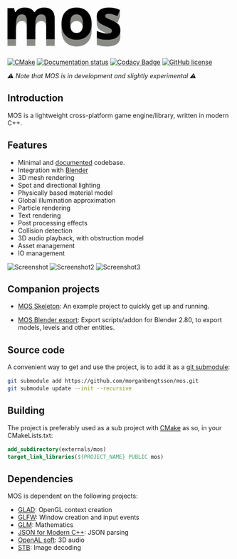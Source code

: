# ![Logo](doc/logo.svg)

[![CMake](https://github.com/morganbengtsson/mos/actions/workflows/cmake.yml/badge.svg)](https://github.com/morganbengtsson/mos/actions/workflows/cmake.yml)
[![Documentation status](https://readthedocs.org/projects/mos/badge/?version=latest)](http://mos.readthedocs.io/en/latest/)
[![Codacy Badge](https://app.codacy.com/project/badge/Grade/8cc4402c3b4b46d08f019b68c445a5e2)](https://www.codacy.com/gh/morganbengtsson/mos/dashboard?utm_source=github.com&amp;utm_medium=referral&amp;utm_content=morganbengtsson/mos&amp;utm_campaign=Badge_Grade)
[![GitHub license](https://img.shields.io/github/license/morganbengtsson/mos.svg)](https://github.com/morganbengtsson/mos/blob/master/LICENCE.rst)

*:warning: Note that MOS is in development and slightly experimental :warning:*

## Introduction

MOS is a lightweight cross-platform game engine/library, written in modern C++.

## Features

-   Minimal and [documented](http://mos.readthedocs.io/en/latest/) codebase.
-   Integration with [Blender](https://github.com/morganbengtsson/mos-blender)
-   3D mesh rendering
-   Spot and directional lighting
-   Physically based material model
-   Global illumination approximation
-   Particle rendering
-   Text rendering
-   Post processing effects
-   Collision detection
-   3D audio playback, with obstruction model
-   Asset management
-   IO management

![Screenshot](https://raw.githubusercontent.com/morganbengtsson/mos-skeleton/master/screenshot.jpg)
![Screenshot2](doc/screenshot.jpg)
![Screenshot3](doc/screenshot2.jpg)

## Companion projects

-   [MOS Skeleton](https://github.com/morganbengtsson/mos-skeleton): An example project to quickly get up and running.

-   [MOS Blender export](https://github.com/morganbengtsson/mos-blender-export): Export scripts/addon for Blender 2.80, to export
models, levels and other entities.

## Source code

A convenient way to get and use the project, is to add it as a [git submodule](https://git-scm.com/docs/git-submodule):

```bash
git submodule add https://github.com/morganbengtsson/mos.git
git submodule update --init --recursive
```
## Building

The project is preferably used as a sub project with [CMake](https://cmake.org) as so, in your CMakeLists.txt:

```CMake
add_subdirectory(externals/mos)
target_link_libraries(${PROJECT_NAME} PUBLIC mos)
```

## Dependencies

MOS is dependent on the following projects:

-   [GLAD](https://github.com/Dav1dde/glad): OpenGL context creation
-   [GLFW](https://www.glfw.org/): Window creation and input events
-   [GLM](https://glm.g-truc.net/0.9.9/index.html): Mathematics
-   [JSON for Modern C++](https://github.com/nlohmann/json): JSON parsing
-   [OpenAL soft](https://github.com/kcat/openal-soft): 3D audio
-   [STB](https://github.com/nothings/stb): Image decoding
